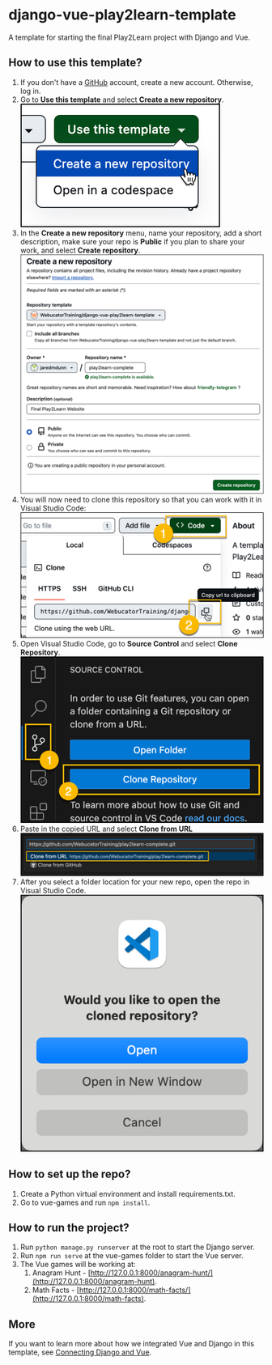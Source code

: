 # django-vue-play2learn-template
A template for starting the final Play2Learn project with Django and Vue.

## How to use this template?
1. If you don't have a [GitHub](https://github.com/) account, create a new account. Otherwise, log in. 
2. Go to **Use this template** and select **Create a new repository**. 
![use template](static/read-me-images/use-template.png)
3. In the **Create a new repository** menu, name your repository, add a short description, make sure your repo is **Public** if you plan to share your work, and select **Create repository**.
![create repo](static/read-me-images/create-repo.png)
4. You will now need to clone this repository so that you can work with it in Visual Studio Code:
![clone repo](static/read-me-images/clone-repo.png)
5. Open Visual Studio Code, go to **Source Control** and select **Clone Repository**.
![vs-code-clone](static/read-me-images/vs-code-clone.png)
6. Paste in the copied URL and select **Clone from URL**
![clone from url](static/read-me-images/clone-from-url.png)
7. After you select a folder location for your new repo, open the repo in Visual Studio Code.
![open repo](static/read-me-images/open-repo.png)

## How to set up the repo?
1. Create a Python virtual environment and install requirements.txt.
2. Go to vue-games and run `npm install`.

## How to run the project?
1. Run `python manage.py runserver` at the root to start the Django server.
2. Run `npm run serve` at the vue-games folder to start the Vue server.
3. The Vue games will be working at:
    1. Anagram Hunt - [http://127.0.0.1:8000/anagram-hunt/](http://127.0.0.1:8000/anagram-hunt).
    2. Math Facts - [http://127.0.0.1:8000/math-facts/](http://127.0.0.1:8000/math-facts).

## More
If you want to learn more about how we integrated Vue and Django in this template, see [Connecting Django and Vue](https://www.webucator.com/article/connecting-django-and-vue/). 